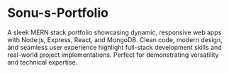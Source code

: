 # Sonu-s-Portfolio
A sleek MERN stack portfolio showcasing dynamic, responsive web apps with Node.js, Express, React, and MongoDB. Clean code, modern design, and seamless user experience highlight full-stack development skills and real-world project implementations. Perfect for demonstrating versatility and technical expertise.
